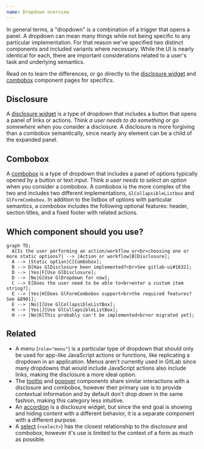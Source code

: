 ```yaml
---
name: Dropdown overview
---
```


In general terms, a "dropdown" is a combination of a trigger that opens a panel. A dropdown can mean many things while not being specific to any particular implementation. For that reason we've specified two distinct components and included variants where necessary. While the UI is nearly identical for each, there are important considerations related to a user's task and underlying semantics.

Read on to learn the differences, or go directly to the [disclosure widget](/components/dropdown-disclosure) and [combobox](/components/dropdown-combobox) component pages for specifics.

## Disclosure

A [disclosure widget](/components/dropdown-disclosure) is a type of dropdown that includes a button that opens a panel of links or actions. Think _a user needs to do something or go somewhere_ when you consider a disclosure. A disclosure is more forgiving than a combobox semantically, since nearly any element can be a child of the expanded panel.

## Combobox

A [combobox](/components/dropdown-combobox) is a type of dropdown that includes a panel of options typically opened by a button or text input. Think _a user needs to select an option_ when you consider a combobox. A combobox is the more complex of the two and includes two different implementations, `GlCollapsibleListbox` and `GlFormCombobox`. In addition to the listbox of options with particular semantics, a combobox includes the following optional features: header, section titles, and a fixed footer with related actions.

## Which component should you use?

```mermaid
graph TD;
  A[Is the user performing an action/workflow or<br>choosing one or more static options?] --> |Action or workflow|B[Disclosure];
  A --> |Static option|C[Combobox];
  B --> D[Has GlDisclosure been implemented?<br>See gitlab-ui#1632];
  D --> |Yes|F[Use GlDisclosure];
  D --> |No|G[Use GlDropdown for now];
  C --> E[Does the user need to be able to<br>enter a custom item string?];
  E --> |Yes|H[Does GlFormCombobox support<br>the required features? See &8901];
  E --> |No|I[Use GlCollapsibleListBox];
  H --> |Yes|J[Use GlCollapsibleListBox];
  H --> |No|K[This probably can't be implemented<br>or migrated yet];
```

## Related

- A menu (`role="menu"`) is a particular type of dropdown that should only be used for app-like JavaScript actions or functions, like replicating a dropdown in an application. Menus aren't currently used in GitLab since many dropdowns that would include JavaScript actions also include links, making the disclosure a more ideal option.
- The [tooltip](/components/tooltip) and [popover](/components/popover) components share similar interactions with a disclosure and combobox, however their primary use is to provide contextual information and by default don't _drop down_ in the same fashion, making this category less intuitive.
- An [accordion](/components/accordion) is a disclosure widget, but since the end goal is showing and hiding content with a different behavior, it is a separate component with a different purpose.
- A [select](/components/select) (`<select>`) has the closest relationship to the disclosure and combobox, however it's use is limited to the context of a form as much as possible.
